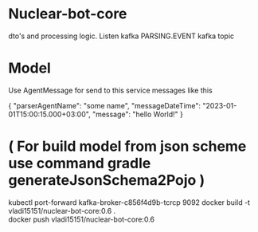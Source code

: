 # Nuclear-bot-core
dto's and processing logic. Listen kafka PARSING.EVENT kafka topic


# Model
Use AgentMessage for send to this service messages like this

{
  "parserAgentName": "some name",
  "messageDateTime": "2023-01-01T15:00:15.000+03:00",
  "message": "hello World!"
}

# ( For build model from json scheme use command  gradle generateJsonSchema2Pojo )

kubectl port-forward kafka-broker-c856f4d9b-tcrcp 9092
docker build -t vladi15151/nuclear-bot-core:0.6 .  
docker push vladi15151/nuclear-bot-core:0.6   